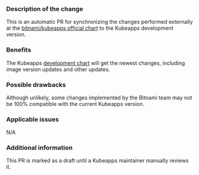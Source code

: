 ### Description of the change

This is an automatic PR for synchronizing the changes performed externally at the [bitnami/kubeapps official chart](https://github.com/bitnami/charts/tree/master/bitnami/kubeapps) to the Kubeapps development version.

### Benefits

The Kubeapps [development chart](https://github.com/kubeapps/kubeapps/tree/main/chart/kubeapps) will get the newest changes, including image version updates and other updates.

### Possible drawbacks

Although unlikely, some changes implemented by the Bitnami team may not be 100% compatible with the current Kubeapps version.

### Applicable issues

N/A

### Additional information

This PR is marked as a draft until a Kubeapps maintainer manually reviews it.

